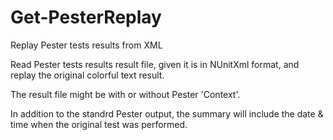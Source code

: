 # Get-PesterReplay
Replay Pester tests results from XML

Read Pester tests results result file, given it is in NUnitXml format, and replay the original colorful text result.

The result file might be with or without Pester 'Context'. 

In addition to the standrd Pester output, the summary will include the date & time when the original test was performed.
